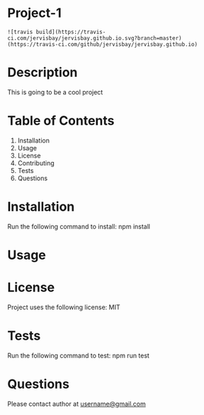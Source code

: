 

# Project-1
    ![travis build](https://travis-ci.com/jervisbay/jervisbay.github.io.svg?branch=master)(https://travis-ci.com/github/jervisbay/jervisbay.github.io)
  
# Description
This is going to be a cool project
  
# Table of Contents
1.  Installation
2.  Usage
3.  License
4.  Contributing
5.  Tests
6.  Questions

# Installation
Run the following command to install:
    npm install
      
# Usage
    

# License
Project uses the following license: MIT

# Tests
Run the following command to test:
    npm run test

# Questions
Please contact author at username@gmail.com

  
